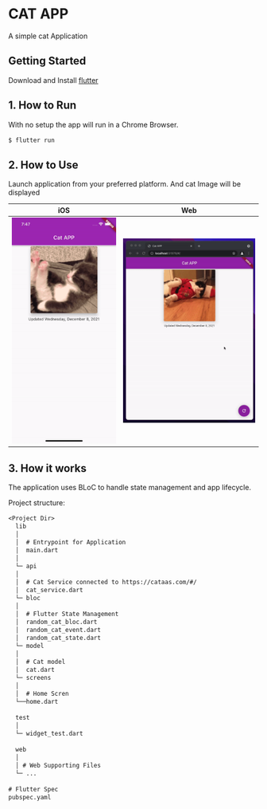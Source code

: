 # CAT APP

A simple cat Application

## Getting Started

Download and Install [flutter](https://docs.flutter.dev/get-started/install) 


## 1. How to Run

With no setup the app will run in a Chrome Browser.

```sh
$ flutter run
```


## 2. How to Use

Launch application from your preferred platform. And cat Image will be displayed 

| iOS | Web |
| --- | --- |
|  ![Apple](/assets/ios.gif)| ![Web](/assets/web.gif) |

## 3. How it works

The application uses BLoC to handle state management and app lifecycle. 



Project structure:
```
<Project Dir>
  lib 
  │
  │  # Entrypoint for Application
  │  main.dart
  │
  └─ api
  │
  │  # Cat Service connected to https://cataas.com/#/
  │  cat_service.dart
  └─ bloc
  │
  │  # Flutter State Management
  │  random_cat_bloc.dart
  │  random_cat_event.dart
  │  random_cat_state.dart
  └─ model
  │
  │  # Cat model 
  │  cat.dart
  └─ screens
  │
  │  # Home Scren
  └──home.dart

  test
  │
  └─ widget_test.dart

  web
  │
  │ # Web Supporting Files
  └─ ...

# Flutter Spec
pubspec.yaml
```


